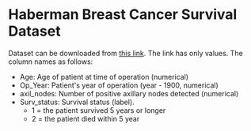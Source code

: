 # Haberman Breast Cancer Survival Dataset

Dataset can be downloaded from [this link](https://raw.githubusercontent.com/jbrownlee/Datasets/master/haberman.csv).
The link has only values. The column names as follows:

- Age: Age of patient at time of operation (numerical)
- Op_Year: Patient's year of operation (year - 1900, numerical)
- axil_nodes: Number of positive axillary nodes detected (numerical)
- Surv_status: Survival status (label). 
    - 1 = the patient survived 5 years or longer
    - 2 = the patient died within 5 year